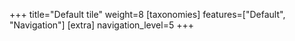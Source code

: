 +++
title="Default tile"
weight=8
[taxonomies]
features=["Default", "Navigation"]
[extra]
navigation_level=5
+++


